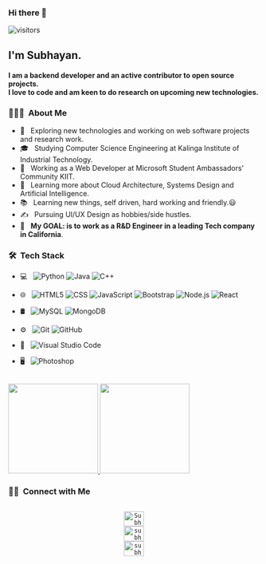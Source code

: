 ### Hi there 👋
![visitors](https://visitor-badge-reloaded.herokuapp.com/badge?page_id=SubhayanDas08.SubhayanDas08&color=00cf00)
<h2>I'm Subhayan.</h2>
<h4>I am a backend developer and an active contributor to open source projects.<br>I love to code and am keen to do research on upcoming new technologies.</h4>

<!-- <img align="right" alt="GIF" src="https://github.com/SubhayanDas08/WebDev_Basics/blob/main/coding.gif" width="350" height="240" /> -->


<h3> 👨🏻‍💻 &nbsp;About Me </h3>

- 🤔 &nbsp; Exploring new technologies and working on web software projects and research work.
- 🎓 &nbsp; Studying Computer Science Engineering at Kalinga Institute of Industrial Technology.
- 💼 &nbsp; Working as a Web Developer at Microsoft Student Ambassadors' Community KIIT.
- 🌱 &nbsp; Learning more about Cloud Architecture, Systems Design and Artificial Intelligence.
- 📚 &nbsp; Learning new things, self driven, hard working and friendly.😃
- ✍️ &nbsp; Pursuing UI/UX Design as hobbies/side hustles.
- 🔌 &nbsp; **My GOAL: is to work as a R&D Engineer in a leading Tech company in California**.

<h3> 🛠 &nbsp;Tech Stack</h3>

- 💻 &nbsp;
  ![Python](https://img.shields.io/badge/-Python-333333?style=flat&logo=python)
  ![Java](https://img.shields.io/badge/-Java-333333?style=flat&logo=Java&logoColor=007396)
  ![C++](https://img.shields.io/badge/-C++-333333?style=flat&logo=C%2B%2B&logoColor=00599C)
- 🌐 &nbsp;
  ![HTML5](https://img.shields.io/badge/-HTML5-333333?style=flat&logo=HTML5)
  ![CSS](https://img.shields.io/badge/-CSS-333333?style=flat&logo=CSS3&logoColor=1572B6)
  ![JavaScript](https://img.shields.io/badge/-JavaScript-333333?style=flat&logo=javascript)
  ![Bootstrap](https://img.shields.io/badge/-Bootstrap-333333?style=flat&logo=bootstrap&logoColor=563D7C)
  ![Node.js](https://img.shields.io/badge/-Node.js-333333?style=flat&logo=node.js)
  ![React](https://img.shields.io/badge/-React-333333?style=flat&logo=react)
  
- 🛢 &nbsp;
  ![MySQL](https://img.shields.io/badge/-MySQL-333333?style=flat&logo=mysql)
  ![MongoDB](https://img.shields.io/badge/-MongoDB-333333?style=flat&logo=mongodb)
- ⚙️ &nbsp;
  ![Git](https://img.shields.io/badge/-Git-333333?style=flat&logo=git)
  ![GitHub](https://img.shields.io/badge/-GitHub-333333?style=flat&logo=github)
- 🔧 &nbsp;
  ![Visual Studio Code](https://img.shields.io/badge/-Visual%20Studio%20Code-333333?style=flat&logo=visual-studio-code&logoColor=007ACC)
- 🖥 &nbsp;
  ![Photoshop](https://img.shields.io/badge/-Photoshop-333333?style=flat&logo=adobe-photoshop)

<br/>

<a href="https://github.com/SubhayanDas08">
  <img height="180em" src="https://github-readme-stats.vercel.app/api?username=SubhayanDas08&theme=buefy&show_icons=true" />
  <img height="180em" src="https://github-readme-stats.vercel.app/api/top-langs/?username=SubhayanDas08&theme=buefy&layout=compact" />
</a>

<br/>

<h3> 🤝🏻 &nbsp;Connect with Me </h3>

<p align="center">
<code>
<a href="https://twitter.com/Subhayan_10" target="_blank"><img align="center" src="https://cdn.jsdelivr.net/npm/simple-icons@3.0.1/icons/twitter.svg" alt="Subhayan_10" height="30" width="40" /></a>
<a href="https://www.linkedin.com/in/subhayan-das-a880a21b6/" target="_blank"><img align="center" src="https://cdn.jsdelivr.net/npm/simple-icons@3.0.1/icons/linkedin.svg" alt="subhayan-das" height="30" width="40"/></a>
<a href="https://www.instagram.com/subhayan_08/" target="_blank"><img align="center" src="https://cdn.jsdelivr.net/npm/simple-icons@3.0.1/icons/instagram.svg" alt="subhayan_08" height="30" width="40" /></a>
</code>
</p>

